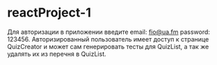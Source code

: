 # reactProject-1
Для авторизации в приложении введите email: fio@ua.fm password: 123456.  Авторизированный пользователь имеет доступ к странице QuizCreator и может сам генерировать тесты для QuizList, а так же удалять их из перечня в QuizList.
